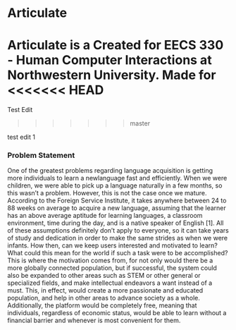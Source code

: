 # Articulate
Articulate is a
Created for EECS 330 - Human Computer Interactions at Northwestern University.
Made for
<<<<<<< HEAD
=======
Test Edit
>>>>>>> master

test edit 1
### Problem Statement

One of the greatest problems regarding language acquisition is getting more individuals to learn a newlanguage fast and efficiently. When we were children, we were able to pick up a language naturally in a few months, so this wasn’t a problem. However, this is not the case
once we mature. According to the Foreign Service Institute, it takes anywhere between 24 to 88 weeks on average to acquire a new language, assuming that the learner has an above average aptitude for learning languages, a classroom environment, time during the day, and is a native speaker of English [1]. All of these assumptions definitely don’t apply to everyone, so it can take years of study and dedication in order to make the same strides as when we were infants. How then, can we keep users interested and motivated to learn? What could this mean for the world if such a task were to be accomplished? This is where the motivation comes from, for not only would there be a more globally connected population, but if successful, the system could also be expanded to other areas such as STEM or other general or specialized fields, and make intellectual endeavors a want instead of a must. This, in effect, would create a more passionate and educated population, and help in other areas to advance society as a whole. Additionally, the platform would be completely free, meaning that individuals, regardless of economic status, would be able to learn without a financial barrier and whenever is most convenient for them.

